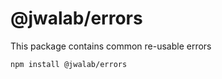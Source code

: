 # @jwalab/errors

This package contains common re-usable errors

```
npm install @jwalab/errors
```
